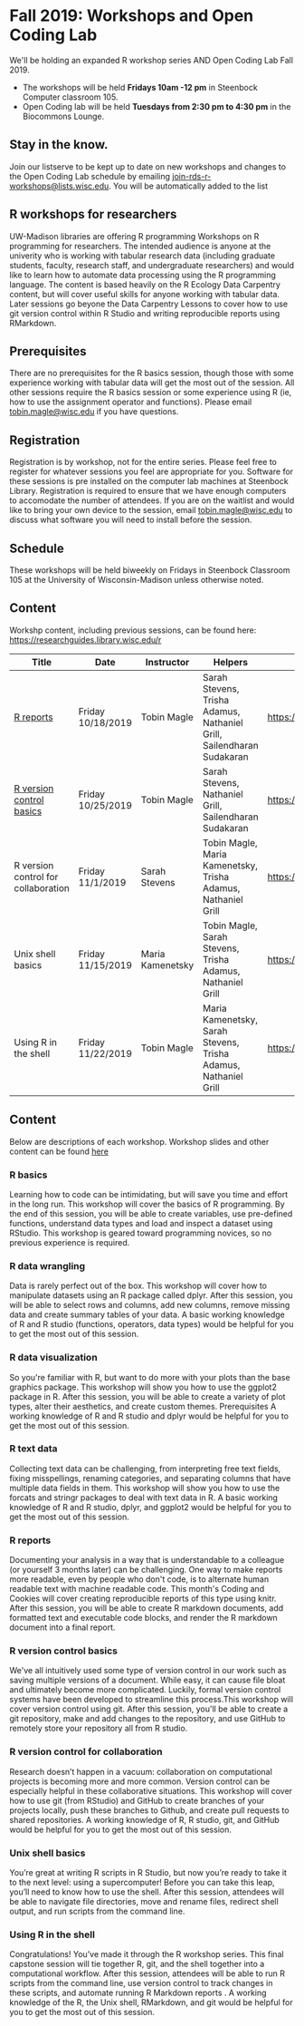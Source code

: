 # Fall 2019: Workshops and Open Coding Lab
We'll be holding an expanded R workshop series AND Open Coding Lab Fall 2019. 
* The workshops will be held **Fridays 10am -12 pm** in Steenbock Computer classroom 105. 
* Open Coding lab will be held **Tuesdays from 2:30 pm to 4:30 pm** in the Biocommons Lounge. 

## Stay in the know. 
Join our listserve to be kept up to date on new workshops and changes to the Open Coding Lab schedule by emailing join-rds-r-workshops@lists.wisc.edu. You will be automatically added to the list

## R workshops for researchers
UW-Madison libraries are offering R programming Workshops on R programming for researchers. The intended audience is anyone at the univerity who is working with tabular research data (including graduate students, faculty, research staff, and undergraduate researchers) and would like to learn how to automate data processing using the R programming language. The content is based heavily on the R Ecology Data Carpentry content, but will cover useful skills for anyone working with tabular data. Later sessions go beyone the Data Carpentry Lessons to cover how to use git version control within R Studio and writing reproducible reports using RMarkdown.

## Prerequisites
There are no prerequisites for the R basics session, though those with some experience working with tabular data will get the most out of the session. All other sessions require the R basics session or some experience using R (ie, how to use the assignment operator and functions). Please email tobin.magle@wisc.edu if you have questions.

## Registration
Registration is by workshop, not for the entire series. Please feel free to register for whatever sessions you feel are appropriate for you. Software for these sessions is pre installed on the computer lab machines at Steenbock Library. Registration is required to ensure that we have enough computers to accomodate the number of attendees. If you are on the waitlist and would like to bring your own device to the session, email tobin.magle@wisc.edu to discuss what software you will need to install before the session.

## Schedule
These workshops will be held biweekly on Fridays in Steenbock Classroom 105 at the University of Wisconsin-Madison unless otherwise noted. 

## Content
Workshp content, including previous sessions, can be found here: https://researchguides.library.wisc.edu/r

Title|Date|Instructor|Helpers|Registration
-----|----|----------|-------|-------------
[R reports](https://researchguides.library.wisc.edu/R/markdown)|Friday 10/18/2019|Tobin Magle|Sarah Stevens, Trisha Adamus, Nathaniel Grill, Sailendharan Sudakaran|https://go.wisc.edu/0gos0m 
[R version control basics](https://researchguides.library.wisc.edu/R/git)|Friday 10/25/2019|Tobin Magle|Sarah Stevens, Nathaniel Grill, Sailendharan Sudakaran|https://go.wisc.edu/2a3p94
R version control for collaboration|Friday 11/1/2019|Sarah Stevens|Tobin Magle, Maria Kamenetsky, Trisha Adamus, Nathaniel Grill|https://go.wisc.edu/s6qy7d
Unix shell basics|Friday 11/15/2019|Maria Kamenetsky|Tobin Magle, Sarah Stevens, Trisha Adamus, Nathaniel Grill|https://go.wisc.edu/k618f3
Using R in the shell|Friday 11/22/2019|Tobin Magle|Maria Kamenetsky, Sarah Stevens, Trisha Adamus, Nathaniel Grill|https://go.wisc.edu/r4a1rc

## Content
Below are descriptions of each workshop. Workshop slides and other content can be found [here](https://researchguides.library.wisc.edu/R)

### R basics
Learning how to code can be intimidating, but will save you time and effort in the long run. This workshop will cover the basics of R programming. By the end of this session, you will be able to create variables, use pre-defined functions, understand data types and load and inspect a dataset using RStudio. This workshop is geared toward programming novices, so no previous experience is required.

### R data wrangling
Data is rarely perfect out of the box. This workshop will cover how to manipulate datasets using an R package called dplyr. After this session, you will be able to select rows and columns, add new columns, remove missing data and create summary tables of your data. A basic working knowledge of R and R studio (functions, operators, data types) would be helpful for you to get the most out of this session.

### R data visualization
So you're familiar with R, but want to do more with your plots than the base graphics package. This workshop will show you how to use the ggplot2 package in R. After this session, you will be able to create a variety of plot types, alter their aesthetics, and create custom themes. Prerequisites	A working knowledge of R and R studio and dplyr would be helpful for you to get the most out of this session.

### R text data
Collecting text data can be challenging, from interpreting free text fields, fixing misspellings, renaming categories, and separating columns that have multiple data fields in them. This workshop will show you how to use the forcats and stringr packages to deal with text data in R. A basic working knowledge of R and R studio, dplyr, and ggplot2 would be helpful for you to get the most out of this session.

### R reports
Documenting your analysis in a way that is understandable to a colleague (or yourself 3 months later) can be challenging. One way to make reports more readable, even by people who don't code, is to alternate human readable text with machine readable code. This month's Coding and Cookies will cover creating reproducible reports of this type using knitr. After this session, you will be able to create R markdown documents, add formatted text and executable code blocks, and render the R markdown document into a final report.

### R version control basics
We've all intuitively used some type of version control in our work such as saving multiple versions of a document. While easy, it can cause file bloat and ultimately become more complicated. Luckily, formal version control systems have been developed to streamline this process.This workshop will cover version control using git. After this session, you'll be able to create a git repository, make and add changes to the repository, and use GitHub to remotely store your repository all from R studio.

### R version control for collaboration
Research doesn’t happen in a vacuum: collaboration on computational projects is becoming more and more common. Version control can be especially helpful in these collaborative situations. This workshop will cover how to use git (from RStudio) and GitHub to create branches of your projects locally, push these branches to Github, and create pull requests to shared repositories. A working knowledge of R, R studio, git, and GitHub would be helpful for you to get the most out of this session.

### Unix shell basics
You’re great at writing R scripts in R Studio, but now you’re ready to take it to the next level: using a supercomputer! Before you can take this leap, you’ll need to know how to use the shell. After this session, attendees will be able to navigate file directories, move and rename files, redirect shell output, and run scripts from the command line. 

### Using R in the shell
Congratulations! You’ve made it through the R workshop series. This final capstone session will tie together R, git, and the shell together into a computational workflow. After this session, attendees will be able to run R scripts from the command line, use version control to track changes in these scripts, and automate running R Markdown reports . A working knowledge of the R, the Unix shell, RMarkdown, and git would be helpful for you to get the most out of this session. 
